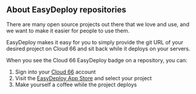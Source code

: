 

## About EasyDeploy repositories

There are many open source projects out there that we love and use, and we want to make it easier for people to use them.

EasyDeploy makes it easy for you to simply provide the git URL of your desired project on Cloud 66 and sit back while it deploys on your servers.

When you see the Cloud 66 EasyDeploy badge on a repository, you can:

1. Sign into your [Cloud 66](https://app.cloud66.com/) account
2. Visit the [EasyDeploy App Store](https://app.cloud66.com/easydeploys) and select your project
3. Make yourself a coffee while the project deploys

